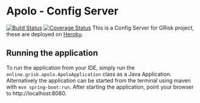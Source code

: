 # Apolo - Config Server

[![Build Status](https://travis-ci.org/pabloriosramirez/apolo.svg?branch=master)](https://travis-ci.org/pabloriosramirez/apolo)
[![Coverage Status](https://coveralls.io/repos/github/pabloriosramirez/apolo/badge.svg?branch=master)](https://coveralls.io/github/pabloriosramirez/apolo?branch=master)
This is a Config Server for GRisk project, these are deployed on [Heroku](http://heroku.com).
## Running the application

To run the application from your IDE, simply run the `online.grisk.apolo.ApoloApplication` class as
a Java Application.
Alternatively the application can be started from the terminal using maven with `mvn spring-boot:run`.
After starting the application, point your browser to http://localhost:8080.